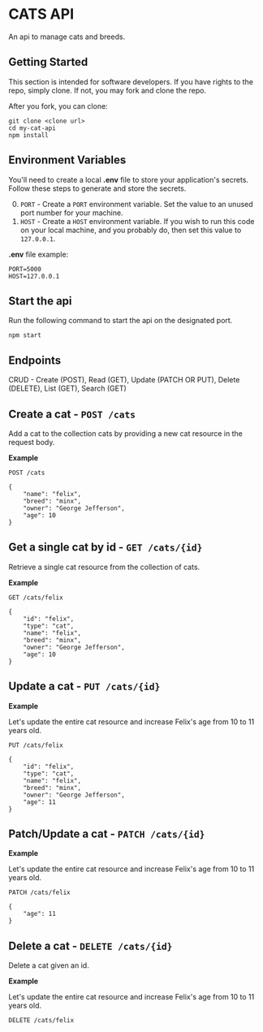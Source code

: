 # CATS API

An api to manage cats and breeds.

## Getting Started

This section is intended for software developers. If you have rights to the repo, simply clone. If not, you may fork and clone the repo.

After you fork, you can clone:

```
git clone <clone url>
cd my-cat-api
npm install
```

## Environment Variables

You'll need to create a local **.env** file to store your application's secrets. Follow these steps to generate and store the secrets.

0. `PORT` - Create a `PORT` environment variable. Set the value to an unused port number for your machine.
1. `HOST` - Create a `HOST` environment variable. If you wish to run this code on your local machine, and you probably do, then set this value to `127.0.0.1`.

**.env** file example:

```
PORT=5000
HOST=127.0.0.1
```

## Start the api

Run the following command to start the api on the designated port.

```
npm start
```

## Endpoints

CRUD - Create (POST), Read (GET), Update (PATCH OR PUT), Delete (DELETE), List (GET), Search (GET)

## Create a cat - `POST /cats`

Add a cat to the collection cats by providing a new cat resource in the request body.

**Example**

```
POST /cats

{
    "name": "felix",
    "breed": "minx",
    "owner": "George Jefferson",
    "age": 10
}
```

## Get a single cat by id - `GET /cats/{id}`

Retrieve a single cat resource from the collection of cats.

**Example**

```
GET /cats/felix

{
    "id": "felix",
    "type": "cat",
    "name": "felix",
    "breed": "minx",
    "owner": "George Jefferson",
    "age": 10
}
```

## Update a cat - `PUT /cats/{id}`

**Example**

Let's update the entire cat resource and increase Felix's age from 10 to 11 years old.

```
PUT /cats/felix

{
    "id": "felix",
    "type": "cat",
    "name": "felix",
    "breed": "minx",
    "owner": "George Jefferson",
    "age": 11
}
```

## Patch/Update a cat - `PATCH /cats/{id}`

**Example**

Let's update the entire cat resource and increase Felix's age from 10 to 11 years old.

```
PATCH /cats/felix

{
    "age": 11
}
```

## Delete a cat - `DELETE /cats/{id}`

Delete a cat given an id.

**Example**

Let's update the entire cat resource and increase Felix's age from 10 to 11 years old.

```
DELETE /cats/felix
```
